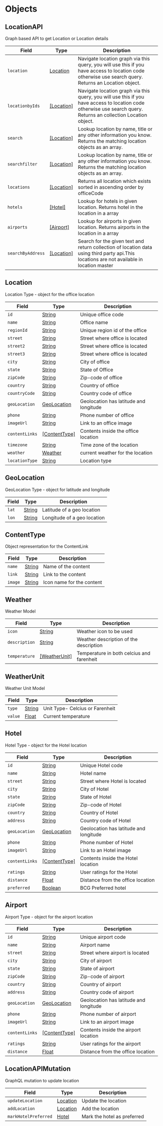 # Objects

## LocationAPI
Graph based API to get Location or Location details

| Field  | Type               | Description      |
| --------- | ------------------ | ---------------- |
| `location` | [Location](object#location) | Navigate location graph via this query, you will use this if you have access to location code otherwise use search query. Returns an Location object.  |
| `locationbyIds` | [[Location]](object#location) | Navigate location graph via this query, you will use this if you have access to location code otherwise use search query. Returns an collection Location object.  |
| `search` | [[Location]](object#location) | Lookup location by name, title or any other information you know. Returns the matching location objects as an array.  |
| `searchfilter` | [[Location]](object#location) | Lookup location by name, title or any other information you know. Returns the matching location objects as an array.  |
| `locations` | [[Location]](object#location) | Returns all location which exists sorted in ascending order by officeCode  |
| `hotels` | [[Hotel]](object#hotel) | Lookup for hotels in given location. Returns hotel in the location in a array  |
| `airports` | [[Airport]](object#airport) | Lookup for airports in given location. Returns airports in the location in a array  |
| `searchByAddress` | [[Location]](object#location) | Search for the given text and return collection of location data using  third party api.This locations are not available in location master  |

## Location
Location Type - object for the office location

| Field  | Type               | Description      |
| --------- | ------------------ | ---------------- |
| `id` | [String](scalar#string) | Unique office code  |
| `name` | [String](scalar#string) | Office name  |
| `regionId` | [String](scalar#string) | Unique region id of the office  |
| `street` | [String](scalar#string) | Street where office is located  |
| `street2` | [String](scalar#string) | Street where office is located  |
| `street3` | [String](scalar#string) | Street where office is located  |
| `city` | [String](scalar#string) | City of office  |
| `state` | [String](scalar#string) | State of Office  |
| `zipCode` | [String](scalar#string) | Zip-code of office  |
| `country` | [String](scalar#string) | Country of office  |
| `countryCode` | [String](scalar#string) | Country code of office  |
| `geoLocation` | [GeoLocation](object#geolocation) | Geolocation has latitude and longitude  |
| `phone` | [String](scalar#string) | Phone number of office  |
| `imageUrl` | [String](scalar#string) | Link to an office image  |
| `contentLinks` | [[ContentType]](object#contenttype) | Contents inside the office location  |
| `timezone` | [String](scalar#string) | Time zone of the location  |
| `weather` | [Weather](object#weather) | current weather for the location  |
| `locationType` | [String](scalar#string) | Location type  |

## GeoLocation
GeoLocation Type - object for latitude and longitude

| Field  | Type               | Description      |
| --------- | ------------------ | ---------------- |
| `lat` | [String](scalar#string) | Latitude of a geo location  |
| `lon` | [String](scalar#string) | Longitude of a geo location  |

## ContentType
Object representation for the ContentLink

| Field  | Type               | Description      |
| --------- | ------------------ | ---------------- |
| `name` | [String](scalar#string) | Name of the content  |
| `link` | [String](scalar#string) | Link to the content  |
| `image` | [String](scalar#string) | Icon name for the content  |

## Weather
Weather Model

| Field  | Type               | Description      |
| --------- | ------------------ | ---------------- |
| `icon` | [String](scalar#string) | Weather icon to be used  |
| `description` | [String](scalar#string) | Weather description of the description  |
| `temperature` | [[WeatherUnit]](object#weatherunit) | Temperature in both celcius and farenheit  |

## WeatherUnit
Weather Unit Model

| Field  | Type               | Description      |
| --------- | ------------------ | ---------------- |
| `type` | [String](scalar#string) | Unit Type- Celcius or Farenheit  |
| `value` | [Float](scalar#float) | Current temperature  |

## Hotel
Hotel Type - object for the Hotel location

| Field  | Type               | Description      |
| --------- | ------------------ | ---------------- |
| `id` | [String](scalar#string) | Unique Hotel code  |
| `name` | [String](scalar#string) | Hotel name  |
| `street` | [String](scalar#string) | Street where Hotel is located  |
| `city` | [String](scalar#string) | City of Hotel  |
| `state` | [String](scalar#string) | State of Hotel  |
| `zipCode` | [String](scalar#string) | Zip-code of Hotel  |
| `country` | [String](scalar#string) | Country of Hotel  |
| `address` | [String](scalar#string) | Country code of Hotel  |
| `geoLocation` | [GeoLocation](object#geolocation) | Geolocation has latitude and longitude  |
| `phone` | [String](scalar#string) | Phone number of Hotel  |
| `imageUrl` | [String](scalar#string) | Link to an Hotel image  |
| `contentLinks` | [[ContentType]](object#contenttype) | Contents inside the Hotel location  |
| `ratings` | [String](scalar#string) | User ratings for the Hotel  |
| `distance` | [Float](scalar#float) | Distance from the office location  |
| `preferred` | [Boolean](scalar#boolean) | BCG Preferred hotel  |

## Airport
Airport Type - object for the airport location

| Field  | Type               | Description      |
| --------- | ------------------ | ---------------- |
| `id` | [String](scalar#string) | Unique airport code  |
| `name` | [String](scalar#string) | Airport name  |
| `street` | [String](scalar#string) | Street where airport is located  |
| `city` | [String](scalar#string) | City of airport  |
| `state` | [String](scalar#string) | State of airport  |
| `zipCode` | [String](scalar#string) | Zip-code of airport  |
| `country` | [String](scalar#string) | Country of airport  |
| `address` | [String](scalar#string) | Country code of airport  |
| `geoLocation` | [GeoLocation](object#geolocation) | Geolocation has latitude and longitude  |
| `phone` | [String](scalar#string) | Phone number of airport  |
| `imageUrl` | [String](scalar#string) | Link to an airport image  |
| `contentLinks` | [[ContentType]](object#contenttype) | Contents inside the airport location  |
| `ratings` | [String](scalar#string) | User ratings for the airport  |
| `distance` | [Float](scalar#float) | Distance from the office location  |

## LocationAPIMutation
GraphQL mutation to update location

| Field  | Type               | Description      |
| --------- | ------------------ | ---------------- |
| `updateLocation` | [Location](object#location) | Update the location  |
| `addLocation` | [Location](object#location) | Add the location  |
| `markHotelPreferred` | [Hotel](object#hotel) | Mark the hotel as preferred  |
